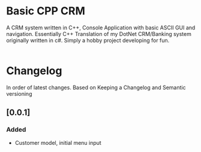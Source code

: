 # Basic CPP CRM
A CRM system written in C++, Console Application with basic ASCII GUI and navigation. Essentially C++ Translation of my DotNet CRM/Banking system originally written in c#. Simply a hobby project developing for fun.
<br><br>
# Changelog
In order of latest changes. Based on Keeping a Changelog and Semantic versioning

## [0.0.1]
### Added
- Customer model, initial menu input
